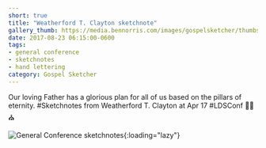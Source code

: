 ```yaml
---
short: true
title: "Weatherford T. Clayton sketchnote"
gallery_thumb: https://media.bennorris.com/images/gospelsketcher/thumbs/apr-17-1-clayton.jpg
date: 2017-08-23 06:15:00-0600
tags:
- general conference
- sketchnotes
- hand lettering
category: Gospel Sketcher
---
```


Our loving Father has a glorious plan for all of us based on the pillars of eternity. #Sketchnotes from Weatherford T. Clayton at Apr 17 #LDSConf ✍🏼⛪️

![General Conference sketchnotes](https://media.bennorris.com/images/gospelsketcher/general-conference/apr-2017/apr-17-1-clayton.jpg){:loading="lazy"}
